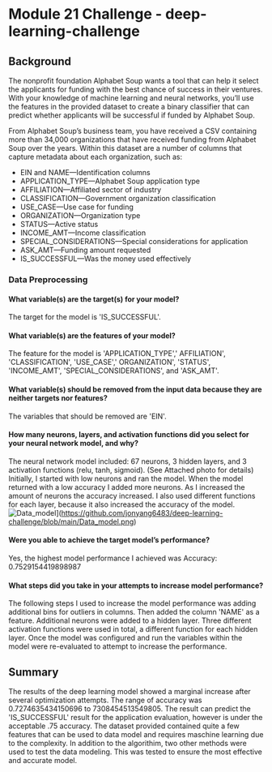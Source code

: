 # Module 21 Challenge - deep-learning-challenge

## Background
The nonprofit foundation Alphabet Soup wants a tool that can help it select the applicants for funding with the best chance of success in their ventures. With your knowledge of machine learning and neural networks, you’ll use the features in the provided dataset to create a binary classifier that can predict whether applicants will be successful if funded by Alphabet Soup.

From Alphabet Soup’s business team, you have received a CSV containing more than 34,000 organizations that have received funding from Alphabet Soup over the years. Within this dataset are a number of columns that capture metadata about each organization, such as:

* EIN and NAME—Identification columns
* APPLICATION_TYPE—Alphabet Soup application type
* AFFILIATION—Affiliated sector of industry
* CLASSIFICATION—Government organization classification
* USE_CASE—Use case for funding
* ORGANIZATION—Organization type
* STATUS—Active status
* INCOME_AMT—Income classification
* SPECIAL_CONSIDERATIONS—Special considerations for application
* ASK_AMT—Funding amount requested
* IS_SUCCESSFUL—Was the money used effectively

### Data Preprocessing
#### What variable(s) are the target(s) for your model?

The target for the model is 'IS_SUCCESSFUL'.

#### What variable(s) are the features of your model?

The feature for the model is 'APPLICATION_TYPE',' AFFILIATION', 'CLASSIFICATION', 'USE_CASE',' ORGANIZATION', 'STATUS', 'INCOME_AMT', 'SPECIAL_CONSIDERATIONS', and 'ASK_AMT'.

#### What variable(s) should be removed from the input data because they are neither targets nor features?

The variables that should be removed are 'EIN'.

#### How many neurons, layers, and activation functions did you select for your neural network model, and why?

The neural network model included: 67 neurons, 3 hidden layers, and 3 activation functions (relu, tanh, sigmoid). (See Attached photo for details) Initially, I started with low neurons and ran the model. When the model returned with a low accuracy I added more neurons. As I increased the amount of neurons the accuracy increased. I also used different functions for each layer, because it also increased the accuracy of the model.
![Data_model]([https://github.com/SMKSmith/deep-learning-challenge/assets/117343047/84379b0f-5497-45a4-a75a-fb5788f3a1bd)](https://github.com/jonyang6483/deep-learning-challenge/blob/main/Data_model.png)

#### Were you able to achieve the target model’s performance?

Yes, the highest model performance I achieved was Accuracy: 0.7529154419898987

#### What steps did you take in your attempts to increase model performance?

The following steps I used to increase the model performance was adding additional bins for outliers in columns. Then added the column 'NAME' as a feature. Additional neurons were added to a hidden layer. Three different activation functions were used in total, a different function for each hidden layer. Once the model was configured and run the variables within the model were re-evaluated to attempt to increase the performance.

## Summary
The results of the deep learning model showed a marginal increase after several optimization attempts. The range of accuracy was 0.7274635434150696 to 7308454513549805. The result can predict the 'IS_SUCCESSFUL' result for the application evaluation, however is under the acceptable .75 accuracy. The dataset provided contained quite a few features that can be used to data model and requires maschine learning due to the complexity. In addition to the algorithim, two other methods were used to test the data modeling. This was tested to ensure the most effective and accurate model.
